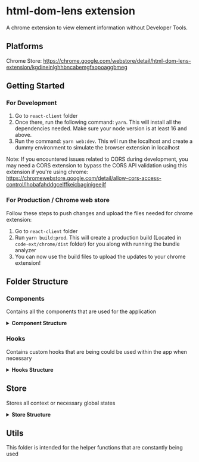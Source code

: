 # html-dom-lens extension

A chrome extension to view element information without Developer Tools.

## Platforms
Chrome Store: https://chrome.google.com/webstore/detail/html-dom-lens-extension/kgdineinlghhbncabemgfaopoaggbmeg

## Getting Started

### For Development 

1. Go to `react-client` folder
2. Once there, run the following command: `yarn`. This will install all the dependencies needed. Make sure your node version is at least 16 and above.
3. Run the command: `yarn web:dev`. This will run the localhost and create a dummy environment to simulate the browser extension in localhost

Note: If you encountered issues related to CORS during development, you may need a CORS extension to bypass the CORS API validation using this extension if you're using chrome: https://chromewebstore.google.com/detail/allow-cors-access-control/lhobafahddgcelffkeicbaginigeejlf

### For Production / Chrome web store

Follow these steps to push changes and upload the files needed for chrome extension:

1. Go to `react-client` folder
2. Run `yarn build:prod`. This will create a production build (Located in `code-ext/chrome/dist` folder) for you along with running the bundle analyzer
3. You can now use the build files to upload the updates to your chrome extension!


## Folder Structure

### Components

Contains all the components that are used for the application

<details><summary><b>Component Structure</b></summary>

  1. DomInfoDialogBox - This contains the main body of the application 

  2. DomInfo - Stores components that display the information related to the selected DOM 
     this is currently divided into 5 parts according to grouping.  
      The grouped information are as follows : <br />
        i. selected element basic information are in DomDetails.js <br />
        ii. selected element data attributes list are in AttributeDetails.js <br />
        iii. list selected element's children are in ChildDetails.js <br />
        iv. id and class of selected element's parent are in ParentDetails.js <br />

  3. Panel - represents modals outside of the main dialog box that support the functions for the application
      The panels so far are as follows : <br />
        i. Bookmark Panel for the user to input the bookmark name <br />
        ii. Annotation Panel for the user to add annotation for selected element <br />

  4. Widget - contains part of the application that are doing functions outside the main dialog box 
     but still does the task within the scope of the application
      Current Widgets so far are as follows: <br />
        i. Bookmark Store Folder contains the entire bookmark store widget where bookmarks are saved <br />
        ii. DOMOptions.js contains container for the different button options beside the main dialog box <br />
        iii. DOMMinimalDetailsWidget.js contains the minimal display for hovered element <br />
  
  5. Shared - this folder contains all the block of codes that are being reused or could be reused for the entire project 
       The current status are as follows: <br />
        i. Button folder holds all buttons that are being used multiple times or could be used multiple times in the application
        examples of this are CloseButton.js or OptionButton.js <br />
        ii. Input folder holds the block of code for inputs that are already customized according to the design of the application 
        currently being used on bookmarkpanel but could be reused when another need occurs to maintain uniformity. <br />
        iii. Modal folder contains the main standard modal for the application outside main dialog box to be reused when necessary to maintain uniformity currently being used on annotation panel and bookmark panel <br />
</details>

### Hooks 

Contains custom hooks that are being could be used within the app when necessary

<details><summary><b>Hooks Structure</b></summary>

  1. useDraggable.js is the custom hooked used to make a component draggable this is currently being used on the main dialog box 
  but could still be used on other components if deemed necessary.

  2. useLocalStorage.js is used to store information into local storage
</details>

## Store 

Stores all context or necessary global states
<details><summary><b>Store Structure</b></summary>

  1. global-context.js - currently being used for to monitor change of states of bookmark

</details>

## Utils

This folder is intended for the helper functions that are constantly being used 
